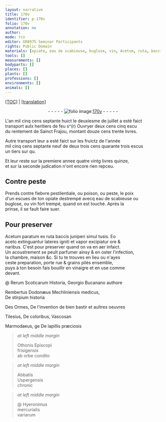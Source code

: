 ```yaml
---
layout: narrative
title: 170v
identifier: p-170v
folio: 170v
annotation: no
author:
mode: tcn
editor: GR8975 Seminar Participants
rights: Public Domain
materials: [opiate, eau de scabieuse, buglose, vin, Acetum, ruta, baccis juniperi, aceto, rue, grains, vinaigre]
tools: []
measurements: []
bodyparts: []
places: []
plants: []
professions: []
environments: []
animals: []
---
```


 <p><a href="{{ site.baseurl }}/normalized/">[TOC]</a> | <a href="{{ site.baseurl }}/texts/p-170v_tl/" target="_blank">[translation]</a></p><div class="folio" align="center">- - - - - <a href="http://gallica.bnf.fr/ark:/12148/btv1b10500001g/f346.item" target="_blank"><img src="https://cu-mkp.github.io/2017-workshop-edition/assets/photo-icon.png" alt="folio image: " style="display:inline-block; margin-bottom:-3px;"/>170v</a> - - - - - </div>  
  
L'an mil cinq cens septante huict le deuxiesme de juillet a esté faict<br/> transport aulx heritiers de feu s^(r) Ouvryer <span class="del">deux cens cinq escu</span><br/> du rentement de S<span class="exp">ainc</span>t Frajou, montant douze cens trente livres.
 
Autre transport leur a esté faict sur les fruictz de l'année<br/> mil cinq cens septante neuf de <span class="del">deux</span> <span class="add">trois</span> cens quarante trois escus<br/> un tiers <span class="del">sur qu</span>.
 
Et leur reste sur la premiere annee quatre vintg livres quinze,<br/> et sur la seconde judication n'ont encore rien repceu.
 
 
  

## Contre peste

 
P<span class="exp">rends</span> contre fiebvre pestilentiale, ou poison, ou peste, le poix<br/> d'un escues de ton <span class="m">opiate</span> destrempé avecq <span class="m">eau de scabieuse</span> ou<br/> <span class="m">buglose</span>, ou <span class="m">vin</span> fort trempé, quand on est touché. Aprés la<br/> prinse, il se fault faire suer.
 
 
  

## Pour preserver

 
<span class="m">Acetum</span> paratum ex <span class="m">ruta</span> <span class="m">baccis juniperi</span> simul tusis. Eo<br/><span class="m">aceto</span> extinguantur lateres igniti et vapor excipiatur ore &<br/> naribus. C'est pour preserver qua<span class="exp">n</span>d on va en aer infaict.<br/> Un acoustrement se peult parfumer ainsy & <span class="add">en</span> oster l'infection,<br/> la chambre, maison &<span class="sup">c</span>. Si tu te trouves en lieu ou n'ayes<br/> ceste preparation, porte <span class="m">rue</span> & <span class="m">grains</span> pilés ensemble, <br/>puys à ton besoin fais bouillir en <span class="m">vinaigre</span> et en use co<span class="exp">mm</span>e<br/> devant.
 
@ Reru<span class="exp">m</span> Scoticarum Historia, Georgio Bucanano auth<span class="exp">ore</span>
 
Rembertus Dodonæus Mechliniensis medicus,<br/>De stirpium historia
 
Des Ormes, De l'invention de bien bastir et aultres oeuvres
 
Tilesius, De coloribus, Vascosan
 
Marmodaeus, <span class="del">ge</span> De lapillis præciosis
 
> *at left middle margin*
> 
> 
> Othonis Epi<span class="exp">scopi</span><br/> frisigensis<br/> ab orbe condito
 
> *at left middle margin*
> 
> 
> Abbatis<br/> Uspergensis<br/> chronic
 
> *at left middle margin*
> 
> 
> @ Hyeronimus<br/> mercurialis<br/> variarum
 
 